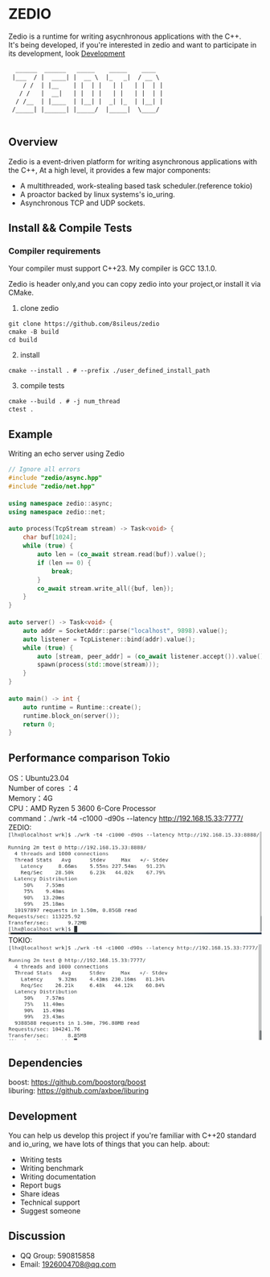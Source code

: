 # ZEDIO
Zedio is a runtime for writing asycnhronous applications with the C++.   
It's being developed, if you're interested in zedio and want to participate in its development, look [Development](#development)
```
  ______  ______   _____    _____    ____  
 |___  / |  ____| |  __ \  |_   _|  / __ \ 
    / /  | |__    | |  | |   | |   | |  | |
   / /   |  __|   | |  | |   | |   | |  | |
  / /__  | |____  | |__| |  _| |_  | |__| |
 /_____| |______| |_____/  |_____|  \____/ 
                                                                       
```

## Overview
Zedio is a event-driven platform for writing asynchronous applications with the C++, At a high level, it provides a few major components:
- A multithreaded, work-stealing based task scheduler.(reference tokio)
- A proactor backed by linux systems's io_uring.
- Asynchronous TCP and UDP sockets.

## Install && Compile Tests
### Compiler requirements 
Your compiler must support C++23. My compiler is GCC 13.1.0.

Zedio is header only,and you can copy zedio into your project,or install it via CMake.
1. clone zedio
```
git clone https://github.com/8sileus/zedio
cmake -B build
cd build
```
2. install
```
cmake --install . # --prefix ./user_defined_install_path 
```
3. compile tests
```
cmake --build . # -j num_thread
ctest .
```

## Example
Writing an echo server using Zedio
``` C++
// Ignore all errors
#include "zedio/async.hpp"
#include "zedio/net.hpp"

using namespace zedio::async;
using namespace zedio::net;

auto process(TcpStream stream) -> Task<void> {
    char buf[1024];
    while (true) {
        auto len = (co_await stream.read(buf)).value();
        if (len == 0) {
            break;
        }
        co_await stream.write_all({buf, len});
    }
}

auto server() -> Task<void> {
    auto addr = SocketAddr::parse("localhost", 9898).value();
    auto listener = TcpListener::bind(addr).value();
    while (true) {
        auto [stream, peer_addr] = (co_await listener.accept()).value();
        spawn(process(std::move(stream)));
    }
}

auto main() -> int {
    auto runtime = Runtime::create();
    runtime.block_on(server());
    return 0;
}
```

## Performance comparison Tokio
OS：Ubuntu23.04  
Number of cores ：4    
Memory：4G  
CPU：AMD Ryzen 5 3600 6-Core Processor  
command：./wrk -t4 -c1000 -d90s --latency http://192.168.15.33:7777/   
ZEDIO:  
![](./doc/png/zedio_benchmark.png)  
TOKIO:  
![](./doc/png/tokio_benchmark.png)  

## Dependencies
boost: https://github.com/boostorg/boost  
liburing: https://github.com/axboe/liburing

## Development
You can help us develop this project if you're familiar with C++20 standard and io_uring, we have lots of things that you can help. about:   
- Writing tests
- Writing benchmark
- Writing documentation
- Report bugs
- Share ideas
- Technical support
- Suggest someone

## Discussion
- QQ Group: 590815858
- Email: 1926004708@qq.com
